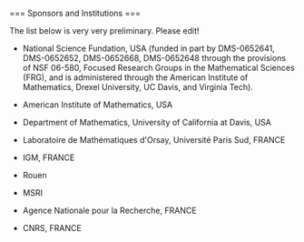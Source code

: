 === Sponsors and Institutions ===

The list below is very very preliminary. Please edit!

 * National Science Fundation, USA (funded in part by DMS-0652641, DMS-0652652, DMS-0652668, DMS-0652648 through the provisions of NSF 06-580, Focused Research Groups in the Mathematical Sciences (FRG), and is administered through the American Institute of Mathematics, Drexel University, UC Davis, and Virginia Tech).

 * American Institute of Mathematics, USA

 * Department of Mathematics, University of California at Davis, USA

 * Laboratoire de Mathématiques d'Orsay, Université Paris Sud, FRANCE

 * IGM, FRANCE

 * Rouen

 * MSRI

 * Agence Nationale pour la Recherche, FRANCE

 * CNRS, FRANCE
